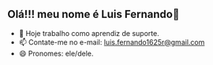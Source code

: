 ## Olá!!! meu nome é Luis Fernando👋

- 🔭 Hoje trabalho como aprendiz de suporte.
- 📫 Contate-me no e-mail: luis.fernando1625r@gmail.com
- 😄 Pronomes: ele/dele.

